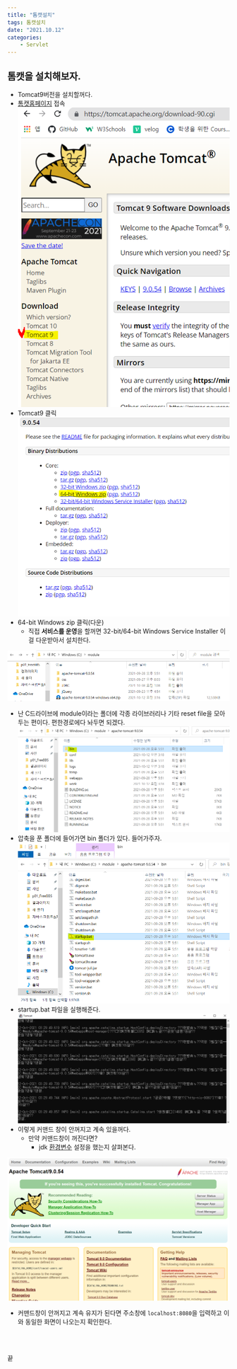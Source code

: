 ```yaml
---
title: "톰캣설치"
tags: 톰캣설치
date: "2021.10.12"
categories: 
    - Servlet
---
```


## 톰캣을 설치해보자.
- Tomcat9버전을 설치할꺼다.
- [톰캣홈페이지](https://tomcat.apache.org/) 접속
![](/assets/images/tom1.PNG)
- Tomcat9 클릭
![](/assets/images/tom2.PNG)
- 64-bit Windows zip 클릭(다운)
    - 직접 **서비스를 운영**을 할꺼면 32-bit/64-bit Windows Service Installer 이걸 다운받아서 설치한다.

![](/assets/images/tom3.PNG)
- 난 C드라이브에 module이라는 폴더에 각종 라이브러리나 기타 reset file을 모아두는 편이다. 편한경로에다 놔두면 되겠다.
![](/assets/images/tom4.PNG)
- 압축을 푼 폴더에 들어가면 bin 폴더가 있다. 들어가주자.
![](/assets/images/tom5.PNG)
- startup.bat 파일을 실행해준다.
![](/assets/images/tom6.PNG)
- 이렇게 커맨드 창이 안꺼지고 계속 있을꺼다.
    - 만약 커맨드창이 꺼진다면?
        - jdk [환경변수](https://velog.io/@ybnr_92/윈도우10-JDK-설치-및-이클립스-설치) 설정을 했는지 살펴본다.

![](/assets/images/tom7.PNG)
- 커맨드창이 안꺼지고 계속 유지가 된다면 주소창에 `localhost:8080`을 입력하고 이와 동일한 화면이 나오는지 확인한다.

<br>
<br>

끝
